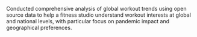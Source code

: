 Conducted comprehensive analysis of global workout trends using open source data to help a fitness studio understand workout interests at global and national levels, with particular focus on pandemic impact and geographical preferences.

